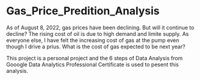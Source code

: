 # Gas_Price_Predition_Analysis

As of August 8, 2022, gas prices have been declining. But will it continue to decline? The rising cost of oil is due to high demand and limite supply. As everyone else, I have felt the increasing cost of gas at the pump even though I drive a prius. What is the cost of gas expected to be next year?

This project is a personal project and the 6 steps of Data Analysis from Gooogle Data Analytics Professional Certificate is used to pesent this analysis.
